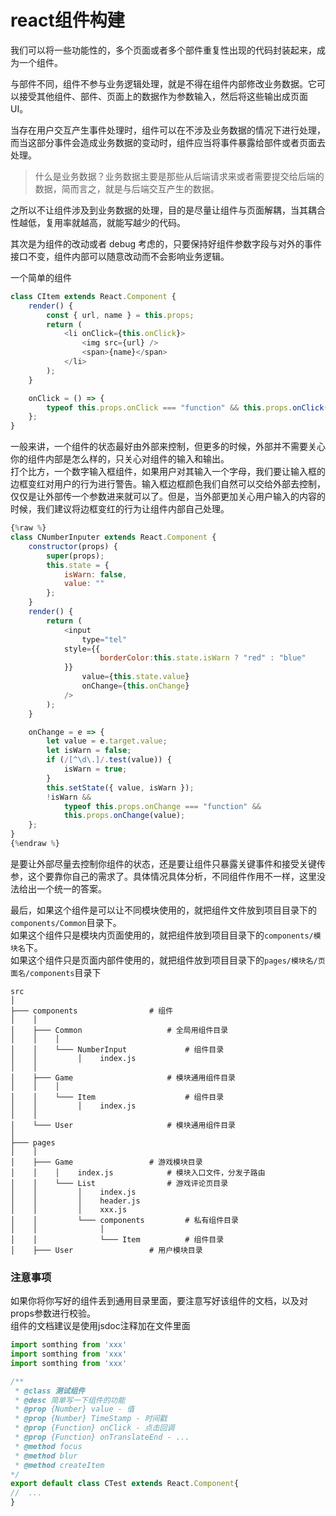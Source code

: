 # react组件构建

我们可以将一些功能性的，多个页面或者多个部件重复性出现的代码封装起来，成为一个组件。

与部件不同，组件不参与业务逻辑处理，就是不得在组件内部修改业务数据。它可以接受其他组件、部件、页面上的数据作为参数输入，然后将这些输出成页面 UI。

当存在用户交互产生事件处理时，组件可以在不涉及业务数据的情况下进行处理，而当这部分事件会造成业务数据的变动时，组件应当将事件暴露给部件或者页面去处理。

> 什么是业务数据？业务数据主要是那些从后端请求来或者需要提交给后端的数据，简而言之，就是与后端交互产生的数据。

之所以不让组件涉及到业务数据的处理，目的是尽量让组件与页面解耦，当其耦合性越低，复用率就越高，就能写越少的代码。

其次是为组件的改动或者 debug 考虑的，只要保持好组件参数字段与对外的事件接口不变，组件内部可以随意改动而不会影响业务逻辑。

一个简单的组件

```javascript
class CItem extends React.Component {
    render() {
        const { url, name } = this.props;
        return (
            <li onClick={this.onClick}>
                <img src={url} />
                <span>{name}</span>
            </li>
        );
    }

    onClick = () => {
        typeof this.props.onClick === "function" && this.props.onClick();
    };
}
```

一般来讲，一个组件的状态最好由外部来控制，但更多的时候，外部并不需要关心你的组件内部是怎么样的，只关心对组件的输入和输出。  
打个比方，一个数字输入框组件，如果用户对其输入一个字母，我们要让输入框的边框变红对用户的行为进行警告。输入框边框颜色我们自然可以交给外部去控制，仅仅是让外部传一个参数进来就可以了。但是，当外部更加关心用户输入的内容的时候，我们建议将边框变红的行为让组件内部自己处理。

```javascript
{%raw %}
class CNumberInputer extends React.Component {
    constructor(props) {
        super(props);
        this.state = {
            isWarn: false,
            value: ""
        };
    }
    render() {
        return (
            <input
                type="tel"
            style={{
                    borderColor:this.state.isWarn ? "red" : "blue"
			}}
                value={this.state.value}
                onChange={this.onChange}
            />
        );
    }

    onChange = e => {
        let value = e.target.value;
        let isWarn = false;
        if (/[^\d\.]/.test(value)) {
            isWarn = true;
        }
        this.setState({ value, isWarn });
        !isWarn &&
            typeof this.props.onChange === "function" &&
            this.props.onChange(value);
    };
}
{%endraw %}
```

是要让外部尽量去控制你组件的状态，还是要让组件只暴露关键事件和接受关键传参，这个要靠你自己的需求了。具体情况具体分析，不同组件作用不一样，这里没法给出一个统一的答案。

最后，如果这个组件是可以让不同模块使用的，就把组件文件放到项目目录下的`components/Common`目录下。  
如果这个组件只是模块内页面使用的，就把组件放到项目目录下的`components/模块名`下。  
如果这个组件只是页面内部件使用的，就把组件放到项目目录下的`pages/模块名/页面名/components`目录下

```shell
src
│
├─── components                # 组件
│    │
│    ├─── Common                   # 全局用组件目录
│    │    │
│    │    └─── NumberInput             # 组件目录
│    │         │    index.js
│    │
│    ├─── Game                     # 模块通用组件目录
│    │    │
│    │    └─── Item                    # 组件目录
│    │         │    index.js
│    │
│    └─── User                     # 模块通用组件目录
│
├─── pages
│    │
│    ├─── Game                 # 游戏模块目录
│    │    │    index.js            # 模块入口文件，分发子路由
│    │    └─── List                # 游戏评论页目录
│    │         │    index.js
│    │         │    header.js
│    │         │    xxx.js
│    │         └─── components         # 私有组件目录
│    │              │
│    │              └─── Item          # 组件目录
│    ├─── User                 # 用户模块目录
```

### 注意事项
如果你将你写好的组件丢到通用目录里面，要注意写好该组件的文档，以及对props参数进行校验。  
组件的文档建议是使用jsdoc注释加在文件里面
```javascript
import somthing from 'xxx'
import somthing from 'xxx'
import somthing from 'xxx'

/**
 * @class 测试组件
 * @desc 简单写一下组件的功能
 * @prop {Number} value - 值
 * @prop {Number} TimeStamp - 时间戳
 * @prop {Function} onClick - 点击回调
 * @prop {Function} onTranslateEnd - ...
 * @method focus
 * @method blur
 * @method createItem
*/
export default class CTest extends React.Component{
//	...
}

```